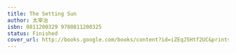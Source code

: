 ```yaml
---
title: The Setting Sun
author: 太宰治
isbn: 0811200329 9780811200325
status: Finished
cover_url: http://books.google.com/books/content?id=iZEqJ5Htf2UC&printsec=frontcover&img=1&zoom=1&source=gbs_api
---
```

